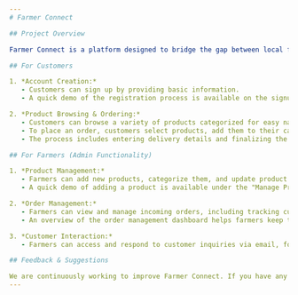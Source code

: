```yaml
---
# Farmer Connect

## Project Overview

Farmer Connect is a platform designed to bridge the gap between local farmers and customers. The platform provides an easy way for farmers to sell their produce directly to consumers, while customers can enjoy fresh, locally sourced products. The website features two main user roles: customers and farmers.

## For Customers

1. *Account Creation:*
   - Customers can sign up by providing basic information.
   - A quick demo of the registration process is available on the signup page.

2. *Product Browsing & Ordering:*
   - Customers can browse a variety of products categorized for easy navigation.
   - To place an order, customers select products, add them to their cart, and proceed to checkout.
   - The process includes entering delivery details and finalizing the purchase.

## For Farmers (Admin Functionality)

1. *Product Management:*
   - Farmers can add new products, categorize them, and update product information.
   - A quick demo of adding a product is available under the "Manage Products:" section.

2. *Order Management:*
   - Farmers can view and manage incoming orders, including tracking customer addresses for delivery.
   - An overview of the order management dashboard helps farmers keep track of all orders.

3. *Customer Interaction:*
   - Farmers can access and respond to customer inquiries via email, fostering direct communication and resolving issues promptly.

## Feedback & Suggestions

We are continuously working to improve Farmer Connect. If you have any suggestions for enhancing website features or improving user experience, please feel free to submit your feedback. Your input is invaluable to us and helps us serve you better.
---
```

